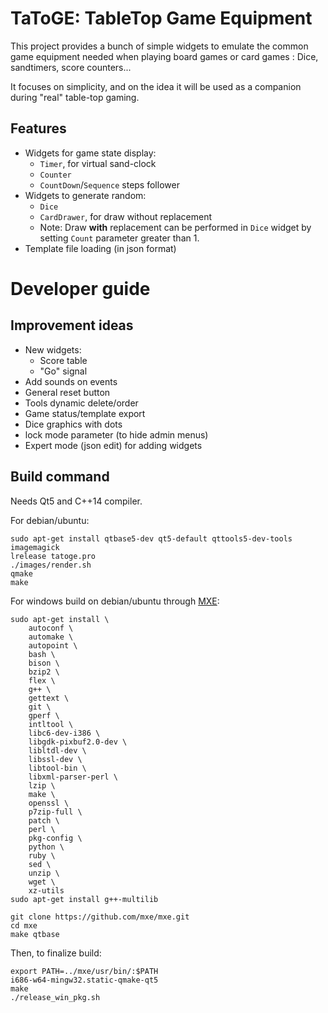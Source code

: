 # TaToGE: TableTop Game Equipment

This project provides a bunch of simple widgets to emulate the common game equipment needed when playing board games or card games : Dice, sandtimers, score counters...

It focuses on simplicity, and on the idea it will be used as a companion during "real" table-top gaming.

## Features

- Widgets for game state display:
  - `Timer`, for virtual sand-clock
  - `Counter`
  - `CountDown`/`Sequence` steps follower
- Widgets to generate random:
  - `Dice`
  - `CardDrawer`, for draw without replacement
  - Note: Draw **with** replacement can be performed in `Dice` widget by setting `Count` parameter greater than 1.
- Template file loading (in json format)


# Developer guide

## Improvement ideas

- New widgets:
   - Score table
   - "Go" signal
- Add sounds on events
- General reset button
- Tools dynamic delete/order
- Game status/template export
- Dice graphics with dots
- lock mode parameter (to hide admin menus)
- Expert mode (json edit) for adding widgets

## Build command

Needs Qt5 and C++14 compiler.

For debian/ubuntu:
```
sudo apt-get install qtbase5-dev qt5-default qttools5-dev-tools imagemagick
lrelease tatoge.pro
./images/render.sh
qmake
make
```

For windows build on debian/ubuntu through [MXE](https://mxe.cc/):
```
sudo apt-get install \
    autoconf \
    automake \
    autopoint \
    bash \
    bison \
    bzip2 \
    flex \
    g++ \
    gettext \
    git \
    gperf \
    intltool \
    libc6-dev-i386 \
    libgdk-pixbuf2.0-dev \
    libltdl-dev \
    libssl-dev \
    libtool-bin \
    libxml-parser-perl \
    lzip \
    make \
    openssl \
    p7zip-full \
    patch \
    perl \
    pkg-config \
    python \
    ruby \
    sed \
    unzip \
    wget \
    xz-utils
sudo apt-get install g++-multilib

git clone https://github.com/mxe/mxe.git
cd mxe
make qtbase
```

Then, to finalize build:
```
export PATH=../mxe/usr/bin/:$PATH
i686-w64-mingw32.static-qmake-qt5
make
./release_win_pkg.sh
```


